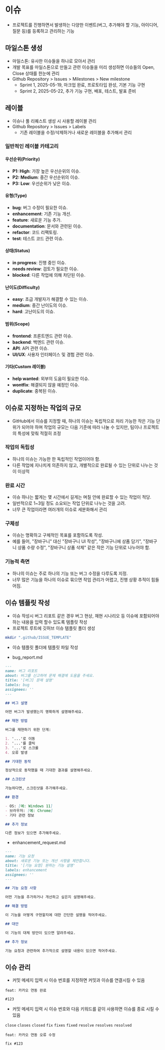 # 이슈

- 프로젝트를 진행하면서 발생하는 다양한 이벤트(버그, 추가해야 할 기능, 아이디어, 질문 등)를 등록하고 관리하는 기능

## 마일스톤 생성

- 마일스톤: 유사한 이슈들을 하나로 모아서 관리
- 개발 목표를 마일스톤으로 만들고 관련 이슈들을 미리 생성하면 이슈들의 Open, Close 상태를 한눈에 관리
- Github Repository > Issues > Milestones > New milestone
  - Sprint 1, 2025-05-19, 마크업 완료, 프로토타입 완성, 기본 기능 구현
  - Sprint 2, 2025-05-22, 추가 기능 구현, 배포, 테스트, 발표 준비

## 레이블

- 이슈나 풀 리퀘스트 생성 시 사용할 레이블 관리
- Github Repository > Issues > Labels
  - 기존 레이블을 수정/삭제하거나 새로운 레이블을 추가해서 관리

### 일반적인 레이블 카테고리

#### 우선순위(Priority)

- **P1: High**: 가장 높은 우선순위의 이슈.
- **P2: Medium**: 중간 우선순위의 이슈.
- **P3: Low**: 우선순위가 낮은 이슈.

#### 유형(Type)

- **bug**: 버그 수정이 필요한 이슈.
- **enhancement**: 기존 기능 개선.
- **feature**: 새로운 기능 추가.
- **documentation**: 문서와 관련된 이슈.
- **refactor**: 코드 리팩토링.
- **test**: 테스트 코드 관련 이슈.

#### 상태(Status)

- **in progress**: 진행 중인 이슈.
- **needs review**: 검토가 필요한 이슈.
- **blocked**: 다른 작업에 의해 차단된 이슈.

#### 난이도(Difficulty)

- **easy**: 초급 개발자가 해결할 수 있는 이슈.
- **medium**: 중간 난이도의 이슈.
- **hard**: 고난이도의 이슈.

#### 범위(Scope)

- **frontend**: 프론트엔드 관련 이슈.
- **backend**: 백엔드 관련 이슈.
- **API**: API 관련 이슈.
- **UI/UX**: 사용자 인터페이스 및 경험 관련 이슈.

#### 기타(Custom 레이블)

- **help wanted**: 외부의 도움이 필요한 이슈.
- **wontfix**: 해결되지 않을 예정인 이슈.
- **duplicate**: 중복된 이슈.

## 이슈로 지정하는 작업의 규모

- GitHub에서 이슈를 지정할 때, 하나의 이슈는 독립적으로 처리 가능한 작은 기능 단위가 되어야 하며 작업의 규모는 다음 기준에 따라 나눌 수 있지만, 팀이나 프로젝트의 특성에 맞춰 적절히 조정

### 작업의 독립성
- 하나의 이슈는 가능한 한 독립적인 작업이어야 함.
- 다른 작업에 지나치게 의존하지 않고, 개별적으로 완료될 수 있는 단위로 나누는 것이 이상적

### 완료 시간
- 이슈 하나는 짧게는 몇 시간에서 길게는 며칠 안에 완료할 수 있는 작업이 적당.
- 일반적으로 1~3일 정도 소요되는 작업 단위로 나누는 것을 고려.
- 너무 큰 작업이라면 여러개의 이슈로 세분화해서 관리

### 구체성
- 이슈는 명확하고 구체적인 목표를 포함하도록 작성.
- 예를 들어, "장바구니" 대신 "장바구니 UI 작성", "장바구니에 상품 담기", "장바구니 상품 수량 수정", "장바구니 상품 삭제" 같은 작은 기능 단위로 나누어야 함.

### 기능적 측면
- 하나의 이슈는 주로 하나의 기능 또는 버그 수정을 다루도록 지정.
- 너무 많은 기능을 하나의 이슈로 묶으면 작업 관리가 어렵고, 진행 상황 추적이 힘들어짐.

## 이슈 템플릿 작성

- 이슈 작성시 버그 리포트 같은 경우 버그 현상, 재현 시나리오 등 이슈에 포함되어야 하는 내용을 입력 할수 있도록 템플릿 작성
- 프로젝트 루트에 깃허브 이슈 템플릿 폴더 생성

```sh
mkdir ".github/ISSUE_TEMPLATE"
```

- 이슈 템플릿 폴더에 템플릿 파일 작성

- bug_report.md

```md
---
name: 버그 리포트
about: 버그를 신고하여 문제 해결에 도움을 주세요.
title: '[버그] 문제 설명'
labels: bug
assignees: ''
---

## 버그 설명

어떤 버그가 발생했는지 명확하게 설명해주세요.

## 재현 방법

버그를 재현하기 위한 단계:

1. '...'로 이동
2. '...'를 클릭
3. '...'로 스크롤
4. 오류 발생

## 기대한 동작

정상적으로 동작했을 때 기대한 결과를 설명해주세요.

## 스크린샷

가능하다면, 스크린샷을 추가해주세요.

## 환경

- OS: [예: Windows 11]
- 브라우저: [예: Chrome]
- 기타 관련 정보

## 추가 정보

다른 정보가 있으면 추가해주세요.
```

- enhancement_request.md

```md
---
name: 기능 요청
about: 새로운 기능 또는 개선 사항을 제안합니다.
title: '[기능 요청] 원하는 기능 설명'
labels: enhancement
assignees: ''
---

## 기능 요청 사항

어떤 기능을 추가하거나 개선하고 싶은지 설명해주세요.

## 해결 방법

이 기능을 어떻게 구현할지에 대한 간단한 설명을 적어주세요.

## 대안

이 기능의 대체 방안이 있으면 알려주세요.

## 추가 정보

기능 요청과 관련하여 추가적으로 설명할 내용이 있으면 적어주세요.
```

## 이슈 관리

- 커밋 메세지 입력 시 이슈 번호를 지정하면 커밋과 이슈를 연결시킬 수 있음

```
feat: 카카오 연동 완료

#123
```

- 커밋 메세지 입력 시 이슈 번호와 다음 키워드를 같이 사용하면 이슈를 종료 시킬 수 있음

`close`
`closes`
`closed`
`fix`
`fixes`
`fixed`
`resolve`
`resolves`
`resolved`

```
feat: 카카오 연동 오류 수정

fix #123
```
